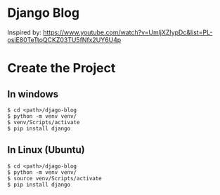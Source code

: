 # Django Blog

Inspired by: https://www.youtube.com/watch?v=UmljXZIypDc&list=PL-osiE80TeTtoQCKZ03TU5fNfx2UY6U4p

# Create the Project
## In windows
```
$ cd <path>/djago-blog
$ python -m venv venv/
$ venv/Scripts/activate
$ pip install django
```

## In Linux (Ubuntu)
```
$ cd <path>/djago-blog
$ python -m venv venv/
$ source venv/Scripts/activate
$ pip install django
```
